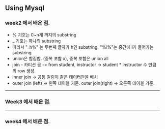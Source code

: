 ## Using Mysql

### week2 에서 배운 점.
- % 기호는 0~n개 까지의 substring 
- _ 기호는 하나의 substring
-  따라서 "_h%" 는 두번째 글자가 h인 substring, "%i%"는 중간에 i가 들어가는 substring
-  union은 합집합. (중복 포함 x), 중복 포함은 union all
-  join - 카티션 곱 -> from student, instructor -> student * instructor 수 만큼의 row 생성.
-  inner join -> 공통 칼럼이 같은 데이터만을 배치
-  outer join (left) -> 왼쪽 테이블 기준.  outer join(right) -> 오른쪽 테이블 기준. 

---
### Week3 에서 배운 점.

---
### week4 에서 배운 점.
